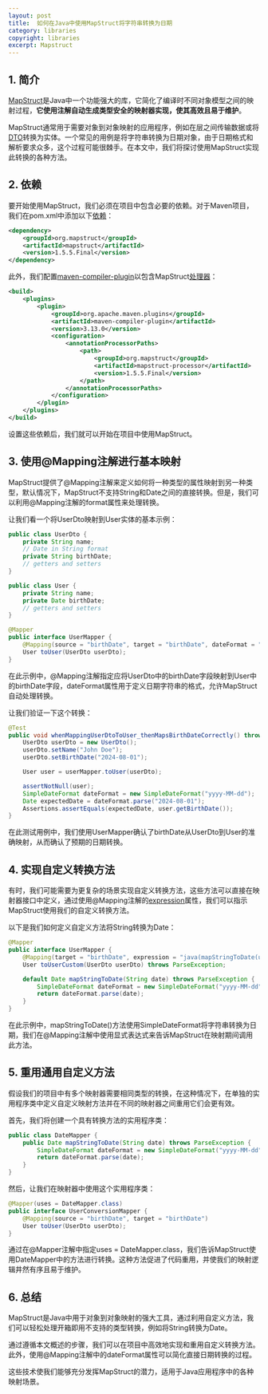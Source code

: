 ```yaml
---
layout: post
title:  如何在Java中使用MapStruct将字符串转换为日期
category: libraries
copyright: libraries
excerpt: Mapstruct
---
```


## 1. 简介

[MapStruct](https://www.baeldung.com/mapstruct)是Java中一个功能强大的库，它简化了编译时不同对象模型之间的映射过程，**它使用注解自动生成类型安全的映射器实现，使其高效且易于维护**。

MapStruct通常用于需要对象到对象映射的应用程序，例如在层之间传输数据或将[DTO](https://www.baeldung.com/java-dto-pattern)转换为实体。一个常见的用例是将字符串转换为日期对象，由于日期格式和解析要求众多，这个过程可能很棘手。在本文中，我们将探讨使用MapStruct实现此转换的各种方法。

## 2. 依赖

要开始使用MapStruct，我们必须在项目中包含必要的依赖。对于Maven项目，我们在pom.xml中添加以下[依赖](https://mvnrepository.com/artifact/org.mapstruct/mapstruct)：

```xml
<dependency>
    <groupId>org.mapstruct</groupId>
    <artifactId>mapstruct</artifactId>
    <version>1.5.5.Final</version>
</dependency>
```

此外，我们配置[maven-compiler-plugin](https://mvnrepository.com/artifact/org.apache.maven.plugins/maven-compiler-plugin)以包含MapStruct[处理器](https://mvnrepository.com/artifact/org.mapstruct/mapstruct-processor)：

```xml
<build>
    <plugins>
        <plugin>
            <groupId>org.apache.maven.plugins</groupId>
            <artifactId>maven-compiler-plugin</artifactId>
            <version>3.13.0</version>
            <configuration>
                <annotationProcessorPaths>
                    <path>
                        <groupId>org.mapstruct</groupId>
                        <artifactId>mapstruct-processor</artifactId>
                        <version>1.5.5.Final</version>
                    </path>
                </annotationProcessorPaths>
            </configuration>
        </plugin>
    </plugins>
</build>
```

设置这些依赖后，我们就可以开始在项目中使用MapStruct。

## 3. 使用@Mapping注解进行基本映射

MapStruct提供了@Mapping注解来定义如何将一种类型的属性映射到另一种类型，默认情况下，MapStruct不支持String和Date之间的直接转换。但是，我们可以利用@Mapping注解的format属性来处理转换。

让我们看一个将UserDto映射到User实体的基本示例：

```java
public class UserDto {
    private String name;
    // Date in String format
    private String birthDate;
    // getters and setters
}

public class User {
    private String name;
    private Date birthDate;
    // getters and setters
}

@Mapper
public interface UserMapper {
    @Mapping(source = "birthDate", target = "birthDate", dateFormat = "yyyy-MM-dd")
    User toUser(UserDto userDto);
}
```

在此示例中，@Mapping注解指定应将UserDto中的birthDate字段映射到User中的birthDate字段，dateFormat属性用于定义日期字符串的格式，允许MapStruct自动处理转换。

让我们验证一下这个转换：

```java
@Test
public void whenMappingUserDtoToUser_thenMapsBirthDateCorrectly() throws ParseException {
    UserDto userDto = new UserDto();
    userDto.setName("John Doe");
    userDto.setBirthDate("2024-08-01");

    User user = userMapper.toUser(userDto);

    assertNotNull(user);
    SimpleDateFormat dateFormat = new SimpleDateFormat("yyyy-MM-dd");
    Date expectedDate = dateFormat.parse("2024-08-01");
    Assertions.assertEquals(expectedDate, user.getBirthDate());
}
```

在此测试用例中，我们使用UserMapper确认了birthDate从UserDto到User的准确映射，从而确认了预期的日期转换。

## 4. 实现自定义转换方法

有时，我们可能需要为更复杂的场景实现自定义转换方法，这些方法可以直接在映射器接口中定义，通过使用@Mapping注解的[expression](https://mapstruct.org/documentation/stable/api/org/mapstruct/Mapping.html#expression())属性，我们可以指示MapStruct使用我们的自定义转换方法。

以下是我们如何定义自定义方法将String转换为Date：

```java
@Mapper
public interface UserMapper {
    @Mapping(target = "birthDate", expression = "java(mapStringToDate(userDto.getBirthDate()))")
    User toUserCustom(UserDto userDto) throws ParseException;

    default Date mapStringToDate(String date) throws ParseException {
        SimpleDateFormat dateFormat = new SimpleDateFormat("yyyy-MM-dd");
        return dateFormat.parse(date);
    }
}
```

在此示例中，mapStringToDate()方法使用SimpleDateFormat将字符串转换为日期，我们在@Mapping注解中使用显式表达式来告诉MapStruct在映射期间调用此方法。

## 5. 重用通用自定义方法

假设我们的项目中有多个映射器需要相同类型的转换，在这种情况下，在单独的实用程序类中定义自定义映射方法并在不同的映射器之间重用它们会更有效。

首先，我们将创建一个具有转换方法的实用程序类：

```java
public class DateMapper {
    public Date mapStringToDate(String date) throws ParseException {
        SimpleDateFormat dateFormat = new SimpleDateFormat("yyyy-MM-dd");
        return dateFormat.parse(date);
    }
}
```

然后，让我们在映射器中使用这个实用程序类：

```java
@Mapper(uses = DateMapper.class)
public interface UserConversionMapper {
    @Mapping(source = "birthDate", target = "birthDate")
    User toUser(UserDto userDto);
}
```

通过在@Mapper注解中指定uses = DateMapper.class，我们告诉MapStruct使用DateMapper中的方法进行转换。这种方法促进了代码重用，并使我们的映射逻辑井然有序且易于维护。

## 6. 总结

MapStruct是Java中用于对象到对象映射的强大工具，通过利用自定义方法，我们可以轻松处理开箱即用不支持的类型转换，例如将String转换为Date。

通过遵循本文概述的步骤，我们可以在项目中高效地实现和重用自定义转换方法。此外，使用@Mapping注解中的dateFormat属性可以简化直接日期转换的过程。

这些技术使我们能够充分发挥MapStruct的潜力，适用于Java应用程序中的各种映射场景。